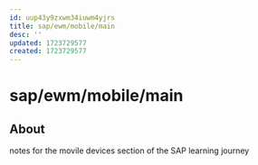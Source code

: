 ```yaml
---
id: uup43y9zxwm34iuwm4yjrs
title: sap/ewm/mobile/main
desc: ''
updated: 1723729577
created: 1723729577
---
```

# sap/ewm/mobile/main

## About

notes for the movile devices section of the SAP learning journey


